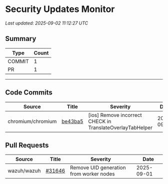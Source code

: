 # Security Updates Monitor

*Last updated: 2025-09-02 11:12:27 UTC*

## Summary
| Type | Count |
|------|-------|
| COMMIT | 1 |
| PR | 1 |

---

## Code Commits

| Source | Title | Severity | Date |
|--------|-------|----------|------|
| chromium/chromium | [be43ba5](https://github.com/chromium/chromium/commit/be43ba5d7d29fda8ad7d8efb496c4ecf9d5826b5) | [ios] Remove incorrect CHECK in TranslateOverlayTabHelper | 2025-09-01 |

## Pull Requests

| Source | Title | Severity | Date |
|--------|-------|----------|------|
| wazuh/wazuh | [#31646](https://github.com/wazuh/wazuh/pull/31646) | Remove UID generation from worker nodes | 2025-09-01 |

